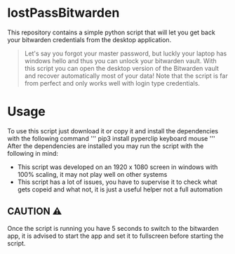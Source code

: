 # lostPassBitwarden
This repository contains a simple python script that will let you get back your bitwarden credentials from the desktop application.
>Let's say you forgot your master password, but luckly your laptop has windows hello and thus you can unlock your bitwarden vault. With this script you can open the desktop version of the Bitwarden vault and recover automatically most of your data!
Note that the script is far from perfect and only works well with login type credentials.

# Usage
To use this script just download it or copy it and install the dependencies with the following command
'''
pip3 install pyperclip keyboard mouse
'''
After the dependencies are installed you may run the script with the following in mind:
* This script was developed on an 1920 x 1080 screen in windows with 100% scaling, it may not play well on other systems
* This script has a lot of issues, you have to supervise it to check what gets copeid and what not, it is just a useful helper not a full automation

## CAUTION ⚠️
Once the script is running you have 5 seconds to switch to the bitwarden app, it is advised to start the app and set it to fullscreen before starting the script.
